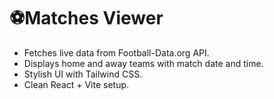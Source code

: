 # ⚽Matches Viewer
- Fetches live data from Football-Data.org API.
- Displays home and away teams with match date and time.
- Stylish UI with Tailwind CSS.
- Clean React + Vite setup.
